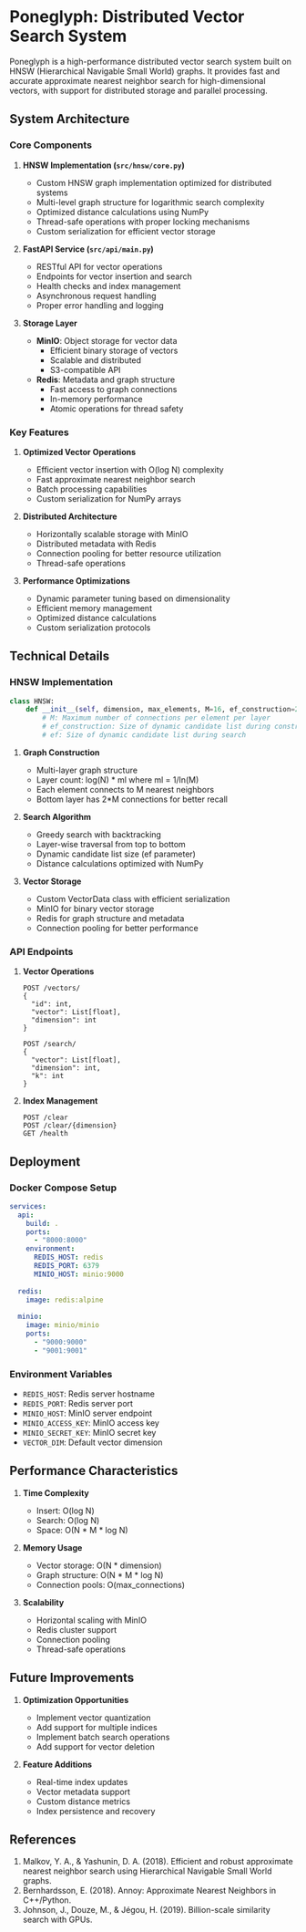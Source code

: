 # Poneglyph: Distributed Vector Search System

Poneglyph is a high-performance distributed vector search system built on HNSW (Hierarchical Navigable Small World) graphs. It provides fast and accurate approximate nearest neighbor search for high-dimensional vectors, with support for distributed storage and parallel processing.

## System Architecture

### Core Components

1. **HNSW Implementation (`src/hnsw/core.py`)**
   - Custom HNSW graph implementation optimized for distributed systems
   - Multi-level graph structure for logarithmic search complexity
   - Optimized distance calculations using NumPy
   - Thread-safe operations with proper locking mechanisms
   - Custom serialization for efficient vector storage

2. **FastAPI Service (`src/api/main.py`)**
   - RESTful API for vector operations
   - Endpoints for vector insertion and search
   - Health checks and index management
   - Asynchronous request handling
   - Proper error handling and logging

3. **Storage Layer**
   - **MinIO**: Object storage for vector data
     - Efficient binary storage of vectors
     - Scalable and distributed
     - S3-compatible API
   - **Redis**: Metadata and graph structure
     - Fast access to graph connections
     - In-memory performance
     - Atomic operations for thread safety

### Key Features

1. **Optimized Vector Operations**
   - Efficient vector insertion with O(log N) complexity
   - Fast approximate nearest neighbor search
   - Batch processing capabilities
   - Custom serialization for NumPy arrays

2. **Distributed Architecture**
   - Horizontally scalable storage with MinIO
   - Distributed metadata with Redis
   - Connection pooling for better resource utilization
   - Thread-safe operations

3. **Performance Optimizations**
   - Dynamic parameter tuning based on dimensionality
   - Efficient memory management
   - Optimized distance calculations
   - Custom serialization protocols

## Technical Details

### HNSW Implementation

```python
class HNSW:
    def __init__(self, dimension, max_elements, M=16, ef_construction=200, ef=10):
        # M: Maximum number of connections per element per layer
        # ef_construction: Size of dynamic candidate list during construction
        # ef: Size of dynamic candidate list during search
```

1. **Graph Construction**
   - Multi-layer graph structure
   - Layer count: log(N) * ml where ml = 1/ln(M)
   - Each element connects to M nearest neighbors
   - Bottom layer has 2*M connections for better recall

2. **Search Algorithm**
   - Greedy search with backtracking
   - Layer-wise traversal from top to bottom
   - Dynamic candidate list size (ef parameter)
   - Distance calculations optimized with NumPy

3. **Vector Storage**
   - Custom VectorData class with efficient serialization
   - MinIO for binary vector storage
   - Redis for graph structure and metadata
   - Connection pooling for better performance

### API Endpoints

1. **Vector Operations**
   ```
   POST /vectors/
   {
     "id": int,
     "vector": List[float],
     "dimension": int
   }
   
   POST /search/
   {
     "vector": List[float],
     "dimension": int,
     "k": int
   }
   ```

2. **Index Management**
   ```
   POST /clear
   POST /clear/{dimension}
   GET /health
   ```

## Deployment

### Docker Compose Setup

```yaml
services:
  api:
    build: .
    ports:
      - "8000:8000"
    environment:
      REDIS_HOST: redis
      REDIS_PORT: 6379
      MINIO_HOST: minio:9000
      
  redis:
    image: redis:alpine
    
  minio:
    image: minio/minio
    ports:
      - "9000:9000"
      - "9001:9001"
```

### Environment Variables

- `REDIS_HOST`: Redis server hostname
- `REDIS_PORT`: Redis server port
- `MINIO_HOST`: MinIO server endpoint
- `MINIO_ACCESS_KEY`: MinIO access key
- `MINIO_SECRET_KEY`: MinIO secret key
- `VECTOR_DIM`: Default vector dimension

## Performance Characteristics

1. **Time Complexity**
   - Insert: O(log N)
   - Search: O(log N)
   - Space: O(N * M * log N)

2. **Memory Usage**
   - Vector storage: O(N * dimension)
   - Graph structure: O(N * M * log N)
   - Connection pools: O(max_connections)

3. **Scalability**
   - Horizontal scaling with MinIO
   - Redis cluster support
   - Connection pooling
   - Thread-safe operations

## Future Improvements

1. **Optimization Opportunities**
   - Implement vector quantization
   - Add support for multiple indices
   - Implement batch search operations
   - Add support for vector deletion

2. **Feature Additions**
   - Real-time index updates
   - Vector metadata support
   - Custom distance metrics
   - Index persistence and recovery

## References

1. Malkov, Y. A., & Yashunin, D. A. (2018). Efficient and robust approximate nearest neighbor search using Hierarchical Navigable Small World graphs.
2. Bernhardsson, E. (2018). Annoy: Approximate Nearest Neighbors in C++/Python.
3. Johnson, J., Douze, M., & Jégou, H. (2019). Billion-scale similarity search with GPUs.
